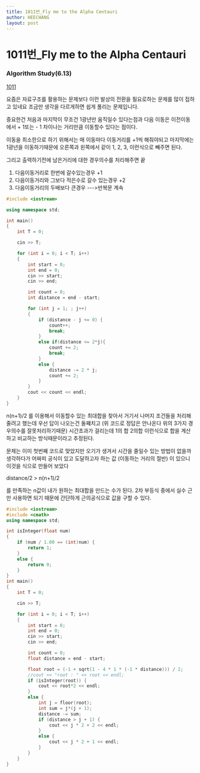 ```yaml
---
title: 1011번_Fly me to the Alpha Centauri
author: HEECHANG
layout: post
---
```


# 1011번_Fly me to the Alpha Centauri
### Algorithm Study(6.13)

[1011](https://www.acmicpc.net/problem/1011)

요즘은 자료구조를 활용하는 문제보다 이런 발상의 전환을 필요로하는 문제를 많이 접하고 있네요
조금만 생각을 다르게하면 쉽게 풀리는 문제입니다.

중요한건 처음과 마지막이 무조건 1광년만 움직일수 있다는점과
다음 이동은 이전이동에서 + 1또는 - 1 차이나는 거리만큼 이동할수 있다는 점이다.

이동을 최소한으로 하기 위해서는 매 이동마다 이동거리를 +1씩 해줘야되고
마지막에는 1광년을 이동하기때문에
오른쪽과 왼쪽에서 같이 1, 2, 3, 이런식으로 빼주면 된다.

그리고 출력하기전에 남은거리에 대한 경우의수를 처리해주면 끝
1. 다음이동거리로 한번에 갈수있는경우 +1
2. 다음이동거리와 그보다 적은수로 갈수 있는경우 +2
3. 다음이동거리의 두배보다 큰경우 --->반복문 계속

```c++
#include <iostream>

using namespace std;

int main()
{
    int T = 0;

    cin >> T;

    for (int i = 0; i < T; i++)
    {
        int start = 0;
        int end = 0;
        cin >> start;
        cin >> end;

        int count = 0;
        int distance = end - start;

        for (int j = 1; ; j++)
        {
            if (distance - j <= 0) {
                count++;
                break;
            }
            else if(distance <= 2*j){
                count += 2;
                break;
            }
            else {
                distance -= 2 * j;
                count += 2;
            }
        }
        cout << count << endl;
    }
}
```

n(n+1)/2 를 이용해서 이동할수 있는 최대합을 찾아서
거기서 나머지 조건들을 처리해줄려고 했는데
우선 답이 나오는건 둘쨰치고 (위 코드로 정답은 안나온다 위의 3가지 경우의수를 잘못처리하기때문)
시간초과가 걸리는데 1의 합 2의합 이런식으로 합을 계산하고 비교하는 방식때문이라고 추정된다.

문제는 이미 첫번째 코드로 맞았지만 오기가 생겨서 시간을 줄일수 있는 방법이 없을까 생각하다가
어짜피 공식이 있고 도달하고자 하는 값 (이동하는 거리의 절반) 이 있으니 이것을 식으로 만들어 보았다

distance/2 > n(n+1)/2

를 만족하는 n값이 내가 원하는 최대합을 만드는 수가 된다.
2차 부등식 중에서 실수 근만 사용하면 되기 때문에
간단하게 근의공식으로 값을 구할 수 있다.


```c++
#include <iostream>
#include <cmath>
using namespace std;

int isInteger(float num)
{
    if (num / 1.00 == (int)num) {
        return 1;
    }
    else {
        return 0;
    }
}
int main()
{
    int T = 0;

    cin >> T;

    for (int i = 0; i < T; i++)
    {
        int start = 0;
        int end = 0;
        cin >> start;
        cin >> end;

        int count = 0;
        float distance = end - start;

        float root = (-1 + sqrt(1 - 4 * 1 * (-1 * distance))) / 2;
        //cout << "root : " << root << endl;
        if (isInteger(root)) {
            cout << root*2 << endl;
        }
        else {
            int j = floor(root);
            int sum = j*(j + 1);
            distance -= sum;
            if (distance > j + 1) {
                cout << j * 2 + 2 << endl;
            }
            else {
                cout << j * 2 + 1 << endl;
            }
        }
    }
}

```
